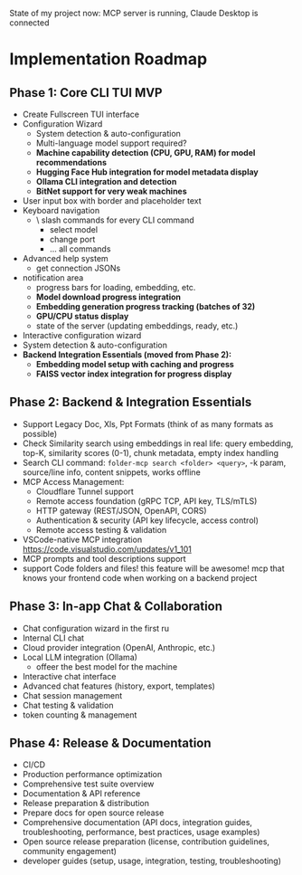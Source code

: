 State of my project now:
MCP server is running,  Claude Desktop is connected

# Implementation Roadmap

## Phase 1: Core CLI TUI MVP
- Create Fullscreen TUI interface
- Configuration Wizard
    - System detection & auto-configuration
    - Multi-language model support required?
    - **Machine capability detection (CPU, GPU, RAM) for model recommendations**
    - **Hugging Face Hub integration for model metadata display**
    - **Ollama CLI integration and detection**
    - **BitNet support for very weak machines**
- User input box with border and placeholder text
- Keyboard navigation
    - \ slash commands for every CLI command
        - select model
        - change port
        - ... all commands
- Advanced help system
    - get connection JSONs
- notification area
    - progress bars for loading, embedding, etc.
    - **Model download progress integration**
    - **Embedding generation progress tracking (batches of 32)**
    - **GPU/CPU status display**
    - state of the server (updating embeddings, ready, etc.)
- Interactive configuration wizard
- System detection & auto-configuration
- **Backend Integration Essentials (moved from Phase 2):**
    - **Embedding model setup with caching and progress**
    - **FAISS vector index integration for progress display**

## Phase 2: Backend & Integration Essentials
- Support Legacy Doc, Xls, Ppt Formats (think of as many formats as possible)
- Check Similarity search using embeddings in real life: query embedding, top-K, similarity scores (0-1), chunk metadata, empty index handling
- Search CLI command: `folder-mcp search <folder> <query>`, -k param, source/line info, content snippets, works offline
- MCP Access Management:
    - Cloudflare Tunnel support
    - Remote access foundation (gRPC TCP, API key, TLS/mTLS)
    - HTTP gateway (REST/JSON, OpenAPI, CORS)
    - Authentication & security (API key lifecycle, access control)
    - Remote access testing & validation
- VSCode-native MCP integration https://code.visualstudio.com/updates/v1_101
- MCP prompts and tool descriptions support
- support Code folders and files!
this feature will be awesome! mcp that knows your frontend code when working on a backend project

## Phase 3: In-app Chat & Collaboration
- Chat configuration wizard in the first ru
- Internal CLI chat
- Cloud provider integration (OpenAI, Anthropic, etc.)
- Local LLM integration (Ollama)
    - offeer the best model for the machine
- Interactive chat interface
- Advanced chat features (history, export, templates)
- Chat session management
- Chat testing & validation
- token counting & management

## Phase 4: Release & Documentation
- CI/CD
- Production performance optimization
- Comprehensive test suite overview
- Documentation & API reference
- Release preparation & distribution
- Prepare docs for open source release
- Comprehensive documentation (API docs, integration guides, troubleshooting, performance, best practices, usage examples)
- Open source release preparation (license, contribution guidelines, community engagement)
- developer guides (setup, usage, integration, testing, troubleshooting)
